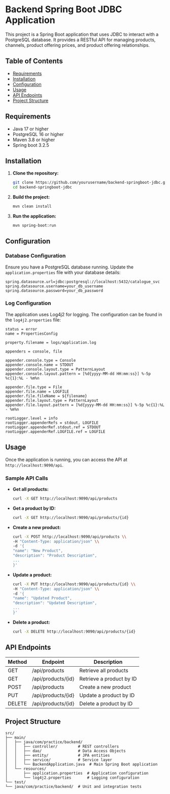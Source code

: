 # Backend Spring Boot JDBC Application

This project is a Spring Boot application that uses JDBC to interact with a PostgreSQL database. It provides a RESTful API for managing products, channels, product offering prices, and product offering relationships.

## Table of Contents

- [Requirements](#requirements)
- [Installation](#installation)
- [Configuration](#configuration)
- [Usage](#usage)
- [API Endpoints](#api-endpoints)
- [Project Structure](#project-structure)

## Requirements

- Java 17 or higher
- PostgreSQL 16 or higher
- Maven 3.8 or higher
- Spring boot 3.2.5

## Installation

1. **Clone the repository:**

   ```bash
   git clone https://github.com/yourusername/backend-springboot-jdbc.git
   cd backend-springboot-jdbc
   ```

2. **Build the project:**

   ```bash
   mvn clean install
   ```

3. **Run the application:**

   ```bash
   mvn spring-boot:run
   ```

## Configuration

### Database Configuration

Ensure you have a PostgreSQL database running. Update the `application.properties` file with your database details:

```properties
spring.datasource.url=jdbc:postgresql://localhost:5432/catalogue_svc
spring.datasource.username=your_db_username
spring.datasource.password=your_db_password
```

### Log Configuration

The application uses Log4j2 for logging. The configuration can be found in the `log4j2.properties` file:

```properties
status = error
name = PropertiesConfig

property.filename = logs/application.log

appenders = console, file

appender.console.type = Console
appender.console.name = STDOUT
appender.console.layout.type = PatternLayout
appender.console.layout.pattern = [%d{yyyy-MM-dd HH:mm:ss}] %-5p %c{1}:%L - %m%n

appender.file.type = File
appender.file.name = LOGFILE
appender.file.fileName = ${filename}
appender.file.layout.type = PatternLayout
appender.file.layout.pattern = [%d{yyyy-MM-dd HH:mm:ss}] %-5p %c{1}:%L - %m%n

rootLogger.level = info
rootLogger.appenderRefs = stdout, LOGFILE
rootLogger.appenderRef.stdout.ref = STDOUT
rootLogger.appenderRef.LOGFILE.ref = LOGFILE
```

## Usage

Once the application is running, you can access the API at `http://localhost:9090/api`.

### Sample API Calls

- **Get all products:**
  ```bash
  curl -X GET http://localhost:9090/api/products
  ```

- **Get a product by ID:**
  ```bash
  curl -X GET http://localhost:9090/api/products/{id}
  ```

- **Create a new product:**
  ```bash
  curl -X POST http://localhost:9090/api/products \\
  -H "Content-Type: application/json" \\
  -d '{
  "name": "New Product",
  "description": "Product Description",
  ...
  }'
  ```

- **Update a product:**
  ```bash
  curl -X PUT http://localhost:9090/api/products/{id} \\
  -H "Content-Type: application/json" \\
  -d '{
  "name": "Updated Product",
  "description": "Updated Description",
  ...
  }'
  ```

- **Delete a product:**
  ```bash
  curl -X DELETE http://localhost:9090/api/products/{id}
  ```

## API Endpoints

| Method | Endpoint                         | Description                          |
|--------|----------------------------------|--------------------------------------|
| GET    | /api/products                 | Retrieve all products                |
| GET    | /api/products/{id}            | Retrieve a product by ID             |
| POST   | /api/products                 | Create a new product                 |
| PUT    | /api/products/{id}            | Update a product by ID               |
| DELETE | /api/products/{id}            | Delete a product by ID               |

## Project Structure

```
src/
├── main/
│   ├── java/com/practice/backend/
│   │   ├── controller/         # REST controllers
│   │   ├── dao/                # Data Access Objects
│   │   ├── entity/             # JPA entities
│   │   ├── service/            # Service layer
│   │   └── BackendApplication.java  # Main Spring Boot application
│   └── resources/
│       ├── application.properties  # Application configuration
│       └── log4j2.properties       # Logging configuration
└── test/
└── java/com/practice/backend/  # Unit and integration tests
```

